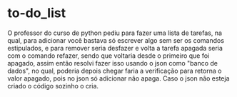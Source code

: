 # to-do_list
O professor do curso de python pediu para fazer uma lista de tarefas, na qual, para adicionar você bastava só escrever algo sem ser os comandos estipulados, e para remover seria desfazer e volta a tarefa apagada seria com o comando refazer, sendo que voltaria desde o primeiro que foi apagado, assim então resolvi fazer isso usando o json como "banco de dados", no qual, poderia depois chegar faria a verificação para retorna o valor apagado, pois no json só adicionar não apaga. Caso o json não esteja criado o código sozinho o cria.
